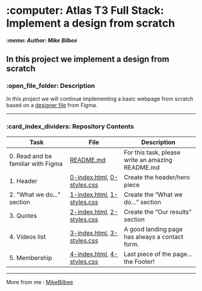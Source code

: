 <h1> :computer: Atlas T3 Full Stack: Implement a design from scratch </h1>



<h5> :memo: Author: Mike Bilbee </h5>

In this project we implement a design from scratch
---

<h3> :open_file_folder: Description </h3>

In this project we will continue implementing a basic webpage from scratch based on a [designer file](https://www.figma.com/file/FfnVADRC9xgI3yiZliTBYZ/Holberton-School---Headphone-company) from Figma.



---

<h3> :card_index_dividers: Repository Contents </h3>

| Task | File | Description |
| ----- | ----- | ----- |
| 0. Read and be familiar with Figma | [README.md](https://github.com/MikeBilbee/atlas-headphones/blob/main/README.md) | For this task, please write an amazing README.md |
| 1. Header | [0-index.html](https://github.com/MikeBilbee/atlas-headphones/blob/main/0-index.html), [0-styles.css](https://github.com/MikeBilbee/atlas-headphones/blob/main/0-styles.css) | Create the header/hero piece |
| 2. "What we do..." section | [1-index.html](https://github.com/MikeBilbee/atlas-headphones/blob/main/1-index.html), [1-styles.css](https://github.com/MikeBilbee/atlas-headphones/blob/main/1-styles.css) | Create the “What we do…” section |
| 3. Quotes | [2-index.html](https://github.com/MikeBilbee/atlas-headphones/blob/main/2-index.html), [2-styles.css](https://github.com/MikeBilbee/atlas-headphones/blob/main/2-styles.css) | Create the “Our results” section |
| 4. Videos list | [3-index.html](https://github.com/MikeBilbee/atlas-headphones/blob/main/3-index.html), [3-styles.css](https://github.com/MikeBilbee/atlas-headphones/blob/main/3-styles.css) | A good landing page has always a contact form. |
| 5. Membership | [4-index.html](https://github.com/MikeBilbee/atlas-headphones/blob/main/4-index.html), [4-styles.css](https://github.com/MikeBilbee/atlas-headphones/blob/main/4-styles.css) | Last piece of the page… the Footer! |



---

More from me : [MikeBilbee](https://github.com/MikeBilbee)
